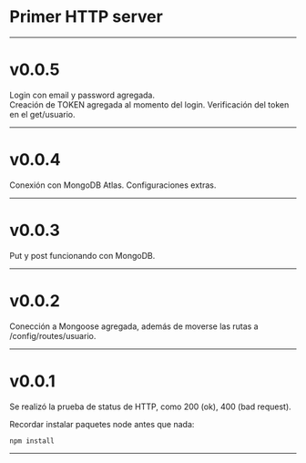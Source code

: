 # Primer HTTP server
---
# v0.0.5  
Login con email y password agregada.  
Creación de TOKEN agregada al momento del login.
Verificación del token en el get/usuario.

---
# v0.0.4  
Conexión con MongoDB Atlas. Configuraciones extras.

---
# v0.0.3  
Put y post funcionando con MongoDB.  

---
# v0.0.2  
Conección a Mongoose agregada, además de moverse las rutas a /config/routes/usuario.

---
# v0.0.1  
Se realizó la prueba de status de HTTP, como 200 (ok),
400 (bad request).

Recordar instalar paquetes node antes que nada:
```
npm install
```
---
